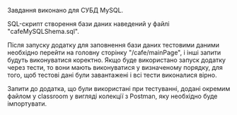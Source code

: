 Завдання виконано для СУБД MySQL.

SQL-скрипт створення бази даних наведений у файлі "cafeMySQLShema.sql".

Після запуску додатку для заповнення бази даних тестовими даними необхідно перейти на головну сторінку "/cafe/mainPage", і інші запити будуть виконуватися коректно.
Якщо буде використано запуск додатку через тести, то вони мають виконуватися у визначеному порядку, для того, щоб тестові дані були завантажені і всі тести виконалися вірно.

Запити до додатка, що були використані при тестуванні, додані окремим файлом у classroom у вигляді колекції з Postman, яку необхідно буде імпортувати.